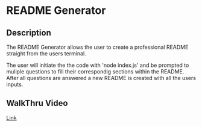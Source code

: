 # README Generator

## Description
The README Generator allows the user to create a professional README straight from the users terminal. 

The user will initiate the the code with 'node index.js' and be prompted to muliple questions to fill their correspondig sections within the README. After all questions are answered a new README is created with all the users inputs. 

## WalkThru Video
[Link](https://drive.google.com/file/d/1wJFJxwXH3y07nvbJA3d6uo2-E7-bGmbN/view)
